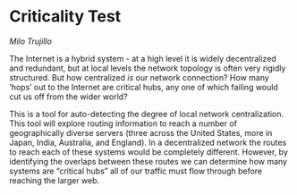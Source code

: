 # Criticality Test

*Milo Trujillo*

The Internet is a hybrid system - at a high level it is widely decentralized and redundant, but at local levels the network topology is often very rigidly structured. But how centralized *is* our network connection? How many ‘hops’ out to the Internet are critical hubs, any one of which failing would cut us off from the wider world?

This is a tool for auto-detecting the degree of local network centralization. This tool will explore routing information to reach a number of geographically diverse servers (three across the United States, more in Japan, India, Australia, and England). In a decentralized network the routes to reach each of these systems would be completely different. However, by identifying the overlaps between these routes we can determine how many systems are “critical hubs” all of our traffic must flow through before reaching the larger web.
